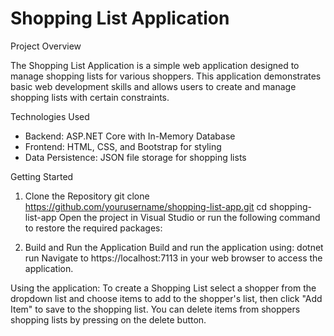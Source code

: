 # Shopping List Application

Project Overview

The Shopping List Application is a simple web application designed to manage shopping lists for various shoppers. This application demonstrates basic web development skills and allows users to create and manage shopping lists with certain constraints.

Technologies Used

- Backend: ASP.NET Core with In-Memory Database
- Frontend: HTML, CSS, and Bootstrap for styling
- Data Persistence: JSON file storage for shopping lists


Getting Started

1. Clone the Repository
   git clone https://github.com/yourusername/shopping-list-app.git
   cd shopping-list-app
   Open the project in Visual Studio or run the following command to restore the required packages:

3. Build and Run the Application
   Build and run the application using:
   dotnet run
   Navigate to https://localhost:7113 in your web browser to access the application.
   

Using the application:
To create a Shopping List select a shopper from the dropdown list and choose items to add to the shopper's list, then click  "Add Item" to save to the shopping list. You can delete items from shoppers shopping lists by pressing on the delete button.

